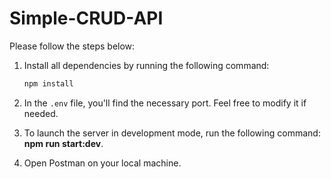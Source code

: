 # Simple-CRUD-API
Please follow the steps below:

1. Install all dependencies by running the following command:
   
   ```bash
   npm install
2. In the `.env` file, you'll find the necessary port. Feel free to modify it if needed.

3. To launch the server in development mode, run the following command: **npm run start:dev**.

4. Open Postman on your local machine.